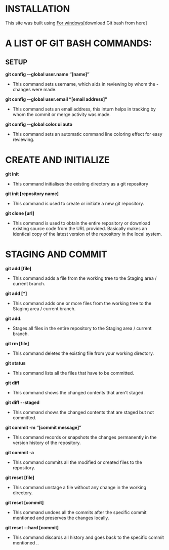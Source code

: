    # INSTALLATION
   This site was built using [For windows](https://gitforwindows.org/)[download Git bash from here]

   # A LIST OF GIT BASH COMMANDS:
   ## SETUP 
   **git config --global user.name “[name]”**

   - This command sets username, which aids in reviewing by whom the - changes were made. 

   **git config --global user.email “[email address]”**

   - This command sets an email address, this inturn helps in tracking by whom the commit or merge activity was made.

   **git config --global color.ui auto**

   - This command sets an automatic command line coloring effect for easy reviewing.  

   # CREATE AND INITIALIZE  
   **git init**

   - This command initialises the existing directory as a git repository

   **git init [repository name]**

   - This command is used to create or initiate a new git repository.

   **git clone [url]**

   - This command is used to obtain the entire repository or download existing source code from the URL provided. Basically makes an identical copy of the latest version of the repository in the local system.

   # STAGING AND COMMIT
   **git add [file]**

   - This command adds a file from the working tree to the Staging area / current branch.

   **git add [*]**

   - This command adds one or more files from the working tree to the Staging area / current branch.

   **git add.**

   - Stages all files in the entire repository to the Staging area / current branch.

   **git rm [file]**

   - This command deletes the existing file from your working directory.

   **git status**

   - This command lists all the files that have to be committed.

   **git diff** 

   - This command shows the changed contents that aren't staged.

   **git diff --staged** 

   - This command shows the changed contents that are staged but not committed.

   **git commit -m “[commit message]”**

   - This command records or snapshots the changes permanently in the version history of the repository.

   **git commit -a**

   - This command commits all the modified or created files to the repository.

   **git reset [file]**

   - This command unstage a file without any change in the working directory.

   **git reset [commit]**

   - This command undoes all the commits after the specific commit mentioned and preserves the changes locally.

   **git reset --hard [commit]**

   - This command discards all history and goes back to the specific commit mentioned ..

